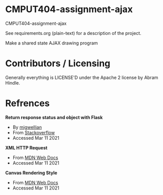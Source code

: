 CMPUT404-assignment-ajax
==============================

CMPUT404-assignment-ajax

See requirements.org (plain-text) for a description of the project.

Make a shared state AJAX drawing program

Contributors / Licensing
========================

Generally everything is LICENSE'D under the Apache 2 license by Abram Hindle.


Refrences
========================
**Return response status and object with Flask**
* By [migwellian](https://stackoverflow.com/users/741789/migwellian)
* From [Stackoverflow](https://stackoverflow.com/questions/19568950/return-a-requests-response-object-from-flask)
* Accessed Mar 11 2021

**XML HTTP Request**
* From [MDN Web Docs](https://developer.mozilla.org/en-US/docs/Web/API/XMLHttpRequest/send)
* Accessed Mar 11 2021

**Canvas Rendering Style**
* From [MDN Web Docs](https://developer.mozilla.org/en-US/docs/Web/API/CanvasRenderingContext2D/strokeStyle)
* Accessed Mar 11 2021